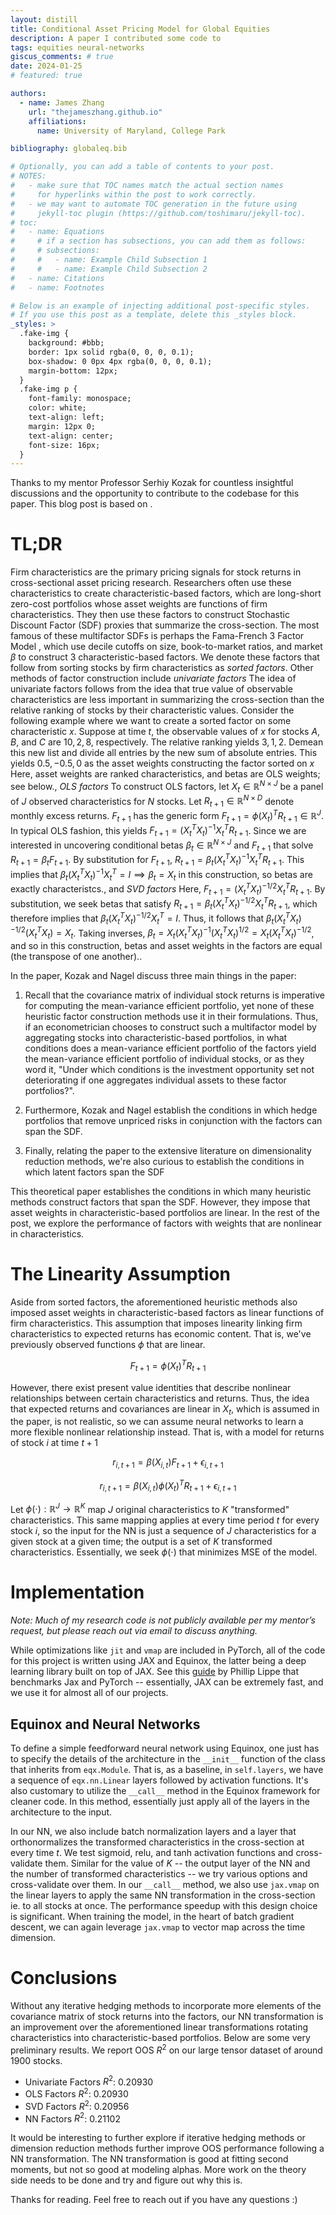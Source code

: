 ```yaml
---
layout: distill
title: Conditional Asset Pricing Model for Global Equities 
description: A paper I contributed some code to
tags: equities neural-networks
giscus_comments: # true
date: 2024-01-25
# featured: true

authors:
  - name: James Zhang
    url: "thejameszhang.github.io"
    affiliations:
      name: University of Maryland, College Park

bibliography: globaleq.bib

# Optionally, you can add a table of contents to your post.
# NOTES:
#   - make sure that TOC names match the actual section names
#     for hyperlinks within the post to work correctly.
#   - we may want to automate TOC generation in the future using
#     jekyll-toc plugin (https://github.com/toshimaru/jekyll-toc).
# toc:
#   - name: Equations
#     # if a section has subsections, you can add them as follows:
#     # subsections:
#     #   - name: Example Child Subsection 1
#     #   - name: Example Child Subsection 2
#   - name: Citations
#   - name: Footnotes

# Below is an example of injecting additional post-specific styles.
# If you use this post as a template, delete this _styles block.
_styles: >
  .fake-img {
    background: #bbb;
    border: 1px solid rgba(0, 0, 0, 0.1);
    box-shadow: 0 0px 4px rgba(0, 0, 0, 0.1);
    margin-bottom: 12px;
  }
  .fake-img p {
    font-family: monospace;
    color: white;
    text-align: left;
    margin: 12px 0;
    text-align: center;
    font-size: 16px;
  }
---
```


Thanks to my mentor Professor Serhiy Kozak for countless insightful discussions and the opportunity to contribute to the codebase for this paper. This blog post is based on <d-cite key="csapspan"></d-cite>.

<!-- The citation is presented inline like this: <d-cite key="csapspan"></d-cite> (a number that displays more information on hover).
If you have an appendix, a bibliography is automatically created and populated in it. -->

# TL;DR

Firm characteristics are the primary pricing signals for stock returns in cross-sectional asset pricing research. Researchers often use these characteristics to create characteristic-based factors, which are long-short zero-cost portfolios whose asset weights are functions of firm characteristics. They then use these factors to construct Stochastic Discount Factor (SDF) proxies that summarize the cross-section. The most famous of these multifactor SDFs is perhaps the Fama-French 3 Factor Model <d-cite key="ff3"></d-cite>, which use decile cutoffs on size, book-to-market ratios, and market $\beta$ to construct 3 characteristic-based factors. We denote these factors that follow from sorting stocks by firm characteristics as *sorted factors*. Other methods of factor construction include *univariate factors* <d-footnote>The idea of univariate factors follows from the idea that true value of observable characteristics are less important in summarizing the cross-section than the relative ranking of stocks by their characteristic values. Consider the following example where we want to create a sorted factor on some characteristic $x$. Suppose at time $t$, the observable values of $x$ for stocks $A, B$, and $C$ are $10, 2, 8$, respectively. The relative ranking yields $3, 1, 2$. Demean this new list and divide all entries by the new sum of absolute entries. This yields $0.5, -0.5, 0$ as the asset weights constructing the factor sorted on $x$ Here, asset weights are ranked characteristics, and betas are OLS weights; see below.</d-footnote>, *OLS factors* <d-footnote>To construct OLS factors, let $X_t \in \mathbb{R}^{N \times J}$ be a panel of $J$ observed characteristics for $N$ stocks. Let $R_{t+1} \in \mathbb{R}^{N \times D}$ denote monthly excess returns. $F_{t+1}$ has the generic form $F_{t+1} = \phi(X_t)^TR_{t+1}\in \mathbb{R}^J$. In typical OLS fashion, this yields $F_{t+1} = (X_t^T X_t)^{-1} X_t^T R_{t+1}$. Since we are interested in uncovering conditional betas $\beta_t \in \mathbb{R}^{N \times J}$ and $F_{t+1}$ that solve $R_{t+1} = \beta_t F_{t+1}$. By substitution for $F_{t+1}$, $R_{t+1} = \beta_t (X_t^TX_t)^{-1} X_t^T R_{t+1}$. This implies that $\beta_t (X_t^T X_t)^{-1} X_t^T = I \implies \beta_t = X_t$ in this construction, so betas are exactly characteristcs.</d-footnote>, and *SVD factors* <d-footnote> Here, $F_{t+1} = (X_t^T X_t)^{-1/2} X_t^T R_{t+1}$. By substitution, we seek betas that satisfy $R_{t+1} = \beta_t (X_t^T X_t)^{-1/2} X_t^T R_{t+1}$, which therefore implies that $\beta_t (X_t^T X_t)^{-1/2} X_t^T = I$. Thus, it follows that $\beta_t (X_t^T X_t)^{-1/2} (X_t^T X_t) = X_t$. Taking inverses, $\beta_t = X_t (X_t^T X_t)^{-1} (X_t^T X_t)^{1/2} = X_t (X_t^T X_t)^{-1/2}$, and so in this construction, betas and asset weights in the factors are equal (the transpose of one another).</d-footnote>.

In the paper, Kozak and Nagel discuss three main things in the paper: 

1. Recall that the covariance matrix of individual stock returns is imperative for computing the mean-variance efficient portfolio, yet none of these heuristic factor construction methods use it in their formulations. Thus, if an econometrician chooses to construct such a multifactor model by aggregating stocks into characteristic-based portfolios, in what conditions does a mean-variance efficient portfolio of the factors yield the mean-variance efficient portfolio of individual stocks, or as they word it, "Under which conditions is the investment opportunity set not deteriorating if one aggregates individual assets to these factor portfolios?".

2. Furthermore, Kozak and Nagel establish the conditions in which hedge portfolios that remove unpriced risks in conjunction with the factors can span the SDF.

3. Finally, relating the paper to the extensive literature on dimensionality reduction methods, we're also curious to establish the conditions in which latent factors span the SDF

This theoretical paper establishes the conditions in which many heuristic methods construct factors that span the SDF. However, they impose that asset weights in characteristic-based portfolios are linear. In the rest of the post, we explore the performance of factors with weights that are nonlinear in characteristics.  

# The Linearity Assumption

Aside from sorted factors, the aforementioned heuristic methods also imposed asset weights in characteristic-based factors as linear functions of firm characteristics. This assumption that imposes linearity linking firm characteristics to expected returns has economic content. That is, we've previously observed functions $\phi$ that are linear. 

$$F_{t+1} = \phi(X_t)^T R_{t+1}$$

However, there exist present value identities that describe nonlinear relationships between certain characteristics and returns. Thus, the idea that expected returns and covariances are linear in $X_t$, which is assumed in the paper, is not realistic, so we can assume neural networks to learn a more flexible nonlinear relationship instead. That is, with a model for returns of stock $i$ at time $t+1$

$$r_{i, t+1} = \beta(X_{i, t}) F_{t+1} + \epsilon_{i, t+1}$$

$$r_{i, t+1} = \beta(X_{i, t}) \phi(X_t)^T R_{t+1} + \epsilon_{i, t+1}$$

Let $\phi(\cdot): \mathbb{R}^J \to \mathbb{R}^K$ map $J$ original characteristics to $K$ "transformed" characteristics. This same mapping applies at every time period $t$ for every stock $i$, so the input for the NN is just a sequence of $J$ characteristics for a given stock at a given time; the output is a set of $K$ transformed characteristics. Essentially, we seek $\phi(\cdot)$ that minimizes MSE of the model.

# Implementation

*Note: Much of my research code is not publicly available per my mentor’s request, but please reach out via email to discuss anything.*

While optimizations like `jit` and `vmap` are included in PyTorch, all of the code for this project is written using JAX and Equinox, the latter being a deep learning library built on top of JAX. See this [guide](https://uvadlc-notebooks.readthedocs.io/en/latest/tutorial_notebooks/JAX/tutorial2/Introduction_to_JAX.html) by Phillip Lippe that benchmarks Jax and PyTorch -- essentially, JAX can be extremely fast, and we use it for almost all of our projects.

## Equinox and Neural Networks

To define a simple feedforward neural network using Equinox, one just has to specify the details of the architecture in the `__init__` function of the class that inherits from `eqx.Module`. That is, as a baseline, in `self.layers`, we have a sequence of `eqx.nn.Linear` layers followed by activation functions. It's also customary to utilize the `__call__` method in the Equinox framework for cleaner code. In this method, essentially just apply all of the layers in the architecture to the input.

In our NN, we also include batch normalization layers and a layer that orthonormalizes the transformed characteristics in the cross-section at every time $t$. We test sigmoid, relu, and tanh activation functions and cross-validate them. Similar for the value of $K$ -- the output layer of the NN and the number of transformed characteristics -- we try various options and cross-validate over them. In our `__call__` method, we also use `jax.vmap` on the linear layers to apply the same NN transformation in the cross-section ie. to all stocks at once. The performance speedup with this design choice is significant. When training the model, in the heart of batch gradient descent, we can again leverage `jax.vmap` to vector map across the time dimension. 

# Conclusions

Without any iterative hedging methods to incorporate more elements of the covariance matrix of stock returns into the factors, our NN transformation is an improvement over the aforementioned linear transformations rotating characteristics into characteristic-based portfolios. Below are some very preliminary results. We report OOS $R^2$ on our large tensor dataset of around $1900$ stocks. 

- Univariate Factors $R^2$: $0.20930$
- OLS        Factors $R^2$: $0.20930$
- SVD        Factors $R^2$: $0.20956$
- NN         Factors $R^2$: $0.21102$

It would be interesting to further explore if iterative hedging methods or dimension reduction methods further improve OOS performance following a NN transformation. The NN transformation is good at fitting second moments, but not so good at modeling alphas. More work on the theory side needs to be done and try and figure out why this is. 

Thanks for reading. Feel free to reach out if you have any questions :)



